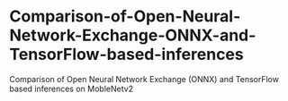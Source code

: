 # Comparison-of-Open-Neural-Network-Exchange-ONNX-and-TensorFlow-based-inferences
Comparison of Open Neural Network Exchange (ONNX) and TensorFlow based inferences on MobleNetv2
